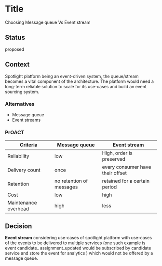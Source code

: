 # Title

Choosing Message queue Vs Event stream

## Status

proposed

## Context

Spotlight platform being an event-driven system, the queue/stream becomes a vital component of the architecture. The platform would need a long-term reliable solution to scale for its use-cases and build an event sourcing system.

### Alternatives

- Message queue
- Event streams

### PrOACT

| Criteria              | Message queue            | Event stream                     |
| --------------------- | ------------------------ | -------------------------------- |
| Reliability           | low                      | High, order is preserved         |
| Delivery count        | once                     | every consumer have their offset |
| Retention             | no retention of messages | retained for a certain period     |
| Cost                  | low                      | high                             |
| Maintenance overhead | high                     | less                             |

## Decision

**Event stream**
considering use-cases of spotlight platform with use-cases of the events to be delivered to multiple services (one such example is event candidate\_ assignment_updated would be subscribed by candidate service and store the event for analytics ) which would not be offered by a message queue.
